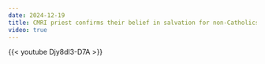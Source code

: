 ```yaml
---
date: 2024-12-19
title: CMRI priest confirms their belief in salvation for non-Catholics
video: true
---
```




{{< youtube Djy8dl3-D7A >}}

